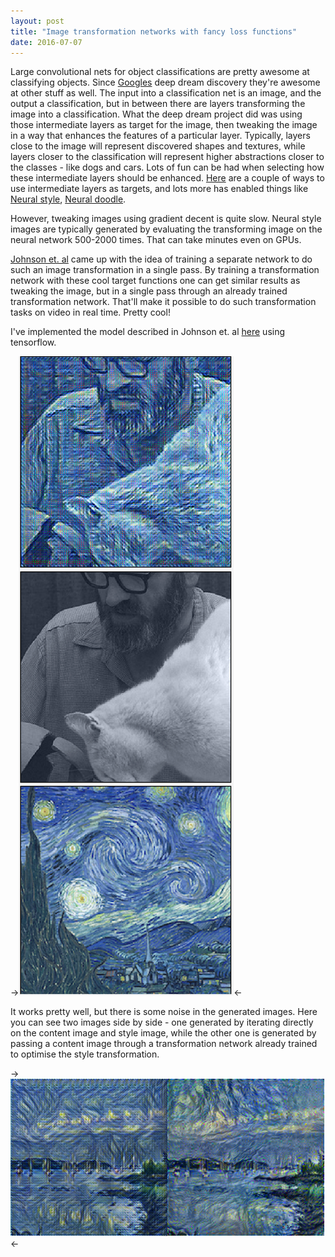 ```yaml
---
layout: post
title: "Image transformation networks with fancy loss functions"
date: 2016-07-07
---
```


Large convolutional nets for object classifications are pretty awesome at classifying objects. Since [Googles](https://research.googleblog.com/2015/06/inceptionism-going-deeper-into-neural.html) deep dream discovery they're awesome at other stuff as well. The input into a classification net is an image, and the output a classification, but in between there are layers transforming the image into a classification. What the deep dream project did was using those intermediate layers as target for the image, then tweaking the image in a way that enhances the features of a particular layer. Typically, layers close to the image will represent discovered shapes and textures, while layers closer to the classification will represent higher abstractions closer to the classes - like dogs and cars. Lots of fun can be had when selecting how these intermediate layers should be enhanced. [Here](https://github.com/google/deepdream/blob/master/dream.ipynb) are a couple of ways to use intermediate layers as targets, and lots more has enabled things like [Neural style](https://github.com/jcjohnson/neural-style), [Neural doodle](https://github.com/alexjc/neural-doodle).

However, tweaking images using gradient decent is quite slow. Neural style images are typically generated by evaluating the transforming image on the neural network 500-2000 times. That can take minutes even on GPUs.

[Johnson et. al](https://arxiv.org/abs/1603.08155) came up with the idea of training a separate network to do such an image transformation in a single pass. By training a transformation network with these cool target functions one can get similar results as tweaking the image, but in a single pass through an already trained transformation network. That'll make it possible to do such transformation tasks on video in real time. Pretty cool!

I've implemented the model described in Johnson et. al [here](https://github.com/OlavHN/fast-neural-style) using tensorflow.

->![Example of transformed image](/images/neuralstyle1.png "Style transformation")<-

It works pretty well, but there is some noise in the generated images. Here you can see two images side by side - one generated by iterating directly on the content image and style image, while the other one is generated by passing a content image through a transformation network already trained to optimise the style transformation.

->![Noisy image](/images/neuralstyle2.png "Style transformation with noise")<-
